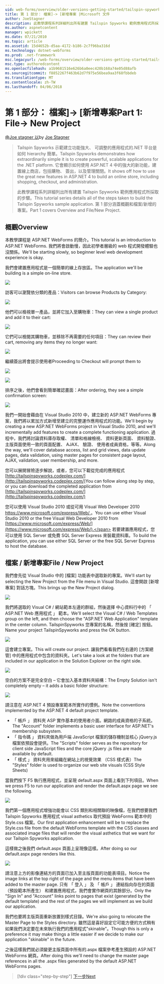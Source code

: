 ```yaml
---
uid: web-forms/overview/older-versions-getting-started/tailspin-spyworks/tailspin-spyworks-part-1
title: 第 1 部分： 檔案]-> [新增專案 |Microsoft 文件
author: JoeStagner
description: 此教學課程系列詳細列出所有建置 Tailspin Spyworks 範例應用程式所採取的步驟。 第 1 部分涵蓋概觀和檔案/新增的專案。
ms.author: aspnetcontent
manager: wpickett
ms.date: 07/21/2010
ms.topic: article
ms.assetid: 15d4652b-d5aa-4172-b186-2c7f96ba316d
ms.technology: dotnet-webforms
ms.prod: .net-framework
msc.legacyurl: /web-forms/overview/older-versions-getting-started/tailspin-spyworks/tailspin-spyworks-part-1
msc.type: authoredcontent
ms.openlocfilehash: a1b9681516e626b6a0eec420b168a74e05d88afb
ms.sourcegitcommit: f8852267f463b62d7f975e56bea9aa3f68fbbdeb
ms.translationtype: MT
ms.contentlocale: zh-TW
ms.lasthandoff: 04/06/2018
---
```

<a name="part-1-file--new-project"></a><span data-ttu-id="3ab8e-104">第 1 部分： 檔案]-> [新增專案</span><span class="sxs-lookup"><span data-stu-id="3ab8e-104">Part 1: File-> New Project</span></span>
====================
<span data-ttu-id="3ab8e-105">由[Joe stagner 以](https://github.com/JoeStagner)</span><span class="sxs-lookup"><span data-stu-id="3ab8e-105">by [Joe Stagner](https://github.com/JoeStagner)</span></span>

> <span data-ttu-id="3ab8e-106">Tailspin Spyworks 示範建立功能強大、 可調整的應用程式的.NET 平台是如何 hierarchy 簡單。</span><span class="sxs-lookup"><span data-stu-id="3ab8e-106">Tailspin Spyworks demonstrates how extraordinarily simple it is to create powerful, scalable applications for the .NET platform.</span></span> <span data-ttu-id="3ab8e-107">它會顯示如何使用 ASP.NET 4 中的強大的新功能，建置線上商店，包括購物、 簽出，以及管理關閉。</span><span class="sxs-lookup"><span data-stu-id="3ab8e-107">It shows off how to use the great new features in ASP.NET 4 to build an online store, including shopping, checkout, and administration.</span></span>
> 
> <span data-ttu-id="3ab8e-108">此教學課程系列詳細列出所有建置 Tailspin Spyworks 範例應用程式所採取的步驟。</span><span class="sxs-lookup"><span data-stu-id="3ab8e-108">This tutorial series details all of the steps taken to build the Tailspin Spyworks sample application.</span></span> <span data-ttu-id="3ab8e-109">第 1 部分涵蓋概觀和檔案/新增的專案。</span><span class="sxs-lookup"><span data-stu-id="3ab8e-109">Part 1 covers Overview and File/New Project.</span></span>


## <a id="_Toc260221666"></a>  <span data-ttu-id="3ab8e-110">概觀</span><span class="sxs-lookup"><span data-stu-id="3ab8e-110">Overview</span></span>

<span data-ttu-id="3ab8e-111">本教學課程是 ASP.NET WebForms 的簡介。</span><span class="sxs-lookup"><span data-stu-id="3ab8e-111">This tutorial is an introduction to ASP.NET WebForms.</span></span> <span data-ttu-id="3ab8e-112">我們將會啟動慢，因此初學者層級的 web 程式開發體驗也沒關係。</span><span class="sxs-lookup"><span data-stu-id="3ab8e-112">We'll be starting slowly, so beginner level web development experience is okay.</span></span>

<span data-ttu-id="3ab8e-113">我們會建置應用程式是一個簡單的線上存放區。</span><span class="sxs-lookup"><span data-stu-id="3ab8e-113">The application we'll be building is a simple on-line store.</span></span>

![](tailspin-spyworks-part-1/_static/image1.jpg)


<span data-ttu-id="3ab8e-114">訪客可以瀏覽依分類的產品：</span><span class="sxs-lookup"><span data-stu-id="3ab8e-114">Visitors can browse Products by Category:</span></span>

![](tailspin-spyworks-part-1/_static/image2.jpg)

<span data-ttu-id="3ab8e-115">他們可以檢視單一產品，並將它加入至購物車：</span><span class="sxs-lookup"><span data-stu-id="3ab8e-115">They can view a single product and add it to their cart:</span></span>

![](tailspin-spyworks-part-1/_static/image3.jpg)

<span data-ttu-id="3ab8e-116">它們可以檢閱其購物車，並移除不再需要的任何項目：</span><span class="sxs-lookup"><span data-stu-id="3ab8e-116">They can review their cart, removing any items they no longer want:</span></span>

![](tailspin-spyworks-part-1/_static/image4.jpg)

<span data-ttu-id="3ab8e-117">繼續簽出將會提示使用者</span><span class="sxs-lookup"><span data-stu-id="3ab8e-117">Proceeding to Checkout will prompt them to</span></span>

![](tailspin-spyworks-part-1/_static/image5.jpg)

![](tailspin-spyworks-part-1/_static/image6.jpg)

<span data-ttu-id="3ab8e-118">排序之後，他們會看到簡單確認畫面：</span><span class="sxs-lookup"><span data-stu-id="3ab8e-118">After ordering, they see a simple confirmation screen:</span></span>

![](tailspin-spyworks-part-1/_static/image7.jpg)


<span data-ttu-id="3ab8e-119">我們一開始會藉由在 Visual Studio 2010 中，建立新的 ASP.NET WebForms 專案，我們將以累加方式新增至建立的完整運作應用程式的功能。</span><span class="sxs-lookup"><span data-stu-id="3ab8e-119">We'll begin by creating a new ASP.NET WebForms project in Visual Studio 2010, and we'll incrementally add features to create a complete functioning application.</span></span> <span data-ttu-id="3ab8e-120">過程中，我們將討論資料庫存取權、 清單和格線檢視、 資料更新頁面、 資料驗證、 主版頁面使用一致的頁面配置、 AJAX、 驗證、 使用者成員資格，等等。</span><span class="sxs-lookup"><span data-stu-id="3ab8e-120">Along the way, we'll cover database access, list and grid views, data update pages, data validation, using master pages for consistent page layout, AJAX, validation, user membership, and more.</span></span>

<span data-ttu-id="3ab8e-121">您可以展開冒險逐步解說，或者，您可以下載從完成的應用程式 [http://tailspinspyworks.codeplex.com/](http://tailspinspyworks.codeplex.com/)</span><span class="sxs-lookup"><span data-stu-id="3ab8e-121">You can follow along step by step, or you can download the completed application from [http://tailspinspyworks.codeplex.com/](http://tailspinspyworks.codeplex.com/)</span></span>

<span data-ttu-id="3ab8e-122">您可以使用 Visual Studio 2010 或從可用 Visual Web Developer 2010 [ https://www.microsoft.com/express/Web/ ](https://www.microsoft.com/express/Web/)。</span><span class="sxs-lookup"><span data-stu-id="3ab8e-122">You can use either Visual Studio 2010 or the free Visual Web Developer 2010 from [https://www.microsoft.com/express/Web/](https://www.microsoft.com/express/Web/).</span></span> <span data-ttu-id="3ab8e-123">若要建置應用程式，您可以使用 SQL Server 或免費 SQL Server Express 來裝載資料庫。</span><span class="sxs-lookup"><span data-stu-id="3ab8e-123">To build the application, you can use either SQL Server or the free SQL Server Express to host the database.</span></span>

## <a id="_Toc260221667"></a>  <span data-ttu-id="3ab8e-124">檔案 / 新增專案</span><span class="sxs-lookup"><span data-stu-id="3ab8e-124">File / New Project</span></span>

<span data-ttu-id="3ab8e-125">我們會先從 Visual Studio 中的 [檔案] 功能表中選取新的專案。</span><span class="sxs-lookup"><span data-stu-id="3ab8e-125">We'll start by selecting the New Project from the File menu in Visual Studio.</span></span> <span data-ttu-id="3ab8e-126">這會開啟 [新增專案] 對話方塊。</span><span class="sxs-lookup"><span data-stu-id="3ab8e-126">This brings up the New Project dialog.</span></span>

![](tailspin-spyworks-part-1/_static/image8.jpg)

<span data-ttu-id="3ab8e-127">我們將選取的 Visual C# / 網站範本左邊的群組，然後選擇 中心資料行中的 「 ASP.NET Web 應用程式 」 範本。</span><span class="sxs-lookup"><span data-stu-id="3ab8e-127">We'll select the Visual C# / Web Templates group on the left, and then choose the "ASP.NET Web Application" template in the center column.</span></span> <span data-ttu-id="3ab8e-128">TailspinSpyworks 您專案的名稱，然後按 [確定] 按鈕。</span><span class="sxs-lookup"><span data-stu-id="3ab8e-128">Name your project TailspinSpyworks and press the OK button.</span></span>

![](tailspin-spyworks-part-1/_static/image9.jpg)

<span data-ttu-id="3ab8e-129">這會建立專案。</span><span class="sxs-lookup"><span data-stu-id="3ab8e-129">This will create our project.</span></span> <span data-ttu-id="3ab8e-130">讓我們看看我們在右邊的 [方案總管] 中的應用程式中包含的資料夾。</span><span class="sxs-lookup"><span data-stu-id="3ab8e-130">Let's take a look at the folders that are included in our application in the Solution Explorer on the right side.</span></span>

![](tailspin-spyworks-part-1/_static/image10.jpg)

<span data-ttu-id="3ab8e-131">空白的方案不是完全空白 – 它會加入基本資料夾結構：</span><span class="sxs-lookup"><span data-stu-id="3ab8e-131">The Empty Solution isn't completely empty – it adds a basic folder structure:</span></span>

![](tailspin-spyworks-part-1/_static/image1.png)

<span data-ttu-id="3ab8e-132">請注意在 ASP.NET 4 預設專案範本所實作的慣例。</span><span class="sxs-lookup"><span data-stu-id="3ab8e-132">Note the conventions implemented by the ASP.NET 4 default project template.</span></span>

- <span data-ttu-id="3ab8e-133">「 帳戶 」 資料夾 ASP 實作基本的使用者介面。網路的成員資格的子系統。</span><span class="sxs-lookup"><span data-stu-id="3ab8e-133">The "Account" folder implements a basic user interface for ASP.NET's membership subsystem.</span></span>
- <span data-ttu-id="3ab8e-134">「 指令碼 」 資料夾做為用戶端 JavaScript 檔案的儲存機制並核心 jQuery.js 檔案依預設會提供。</span><span class="sxs-lookup"><span data-stu-id="3ab8e-134">The "Scripts" folder serves as the repository for client side JavaScript files and the core jQuery .js files are made available by default.</span></span>
- <span data-ttu-id="3ab8e-135">「 樣式 」 資料夾用來組織在網站上的視覺效果 （CSS 樣式表）</span><span class="sxs-lookup"><span data-stu-id="3ab8e-135">The "Styles" folder is used to organize our web site visuals (CSS Style Sheets)</span></span>

<span data-ttu-id="3ab8e-136">當我們按下 F5 執行應用程式，並呈現 default.aspx 頁面上看到下列項目。</span><span class="sxs-lookup"><span data-stu-id="3ab8e-136">When we press F5 to run our application and render the default.aspx page we see the following.</span></span>

![](tailspin-spyworks-part-1/_static/image11.jpg)

<span data-ttu-id="3ab8e-137">我們第一個應用程式增強功能會以 CSS 類別和相關聯的映像檔，在我們想要我們 Tailspin Spyworks 應用程式 visual asthetics 取代預設 WebForms 範本中的 Style.css 檔案。</span><span class="sxs-lookup"><span data-stu-id="3ab8e-137">Our first application enhancement will be to replace the Style.css file from the default WebForms template with the CSS classes and associated image files that will render the visual asthetics that we want for our Tailspin Spyworks application.</span></span>

<span data-ttu-id="3ab8e-138">這樣做之後我們 default.aspx 頁面上呈現像這樣。</span><span class="sxs-lookup"><span data-stu-id="3ab8e-138">After doing so our default.aspx page renders like this.</span></span>

![](tailspin-spyworks-part-1/_static/image12.jpg)

<span data-ttu-id="3ab8e-139">請注意上方的影像連結方的頁面已加入至主版頁面的功能表項目。</span><span class="sxs-lookup"><span data-stu-id="3ab8e-139">Notice the image links at the top right of the page and the menu items that have been added to the master page.</span></span> <span data-ttu-id="3ab8e-140">只有 「 登入 」 及 「 帳戶 」 連結指向存在的頁面 （預設範本所產生） 和建置應用程式，我們會實作網頁的其餘部分。</span><span class="sxs-lookup"><span data-stu-id="3ab8e-140">Only the "Sign In" and "Account" links point to pages that exist (generated by the default template) and the rest of the pages we will implement as we build our application.</span></span>

<span data-ttu-id="3ab8e-141">我們也要將主版頁面重新放置到樣式目錄。</span><span class="sxs-lookup"><span data-stu-id="3ab8e-141">We're also going to relocate the Master Page to the Styles directory.</span></span> <span data-ttu-id="3ab8e-142">雖然這是喜好設定它可能方便的方式稍有如果我們決定要在未來執行我們的應用程式"skinable"。</span><span class="sxs-lookup"><span data-stu-id="3ab8e-142">Though this is only a preference it may make things a little easier if we decide to make our application "skinable" in the future.</span></span>

<span data-ttu-id="3ab8e-143">之後這樣我們就必須變更主版頁面中所有的.aspx 檔案參考產生預設的 ASP.NET WebForms 網頁。</span><span class="sxs-lookup"><span data-stu-id="3ab8e-143">After doing this we'll need to change the master page references in all the .aspx files generated by the default ASP.NET WebForms pages.</span></span>

> [!div class="step-by-step"]
> [<span data-ttu-id="3ab8e-144">下一步</span><span class="sxs-lookup"><span data-stu-id="3ab8e-144">Next</span></span>](tailspin-spyworks-part-2.md)
